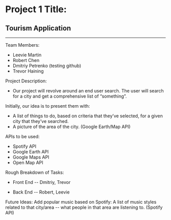# Project 1 Title:
## Tourism Application

----

Team Members:
- Leevie Martin
- Robert Chen
- Dmitriy Petrenko (testing github)
- Trevor Haining

Project Description:
- Our project will revolve around an end user search.  The user will search for a city and get a comprehensive list of “something”.  

Initially, our idea is to present them with:
- A list of things to do, based on criteria that they’ve selected, for a given city that they’ve searched.
- A picture of the area of the city.  (Google Earth/Map API)

APIs to be used:
- Spotify API
- Google Earth API
- Google Maps API
- Open Map API


Rough Breakdown of Tasks:
- Front End 
-- Dmitriy, Trevor

- Back End
-- Robert, Leevie



Future Ideas:
Add popular music based on Spotify:  A list of music styles related to that city/area -- what people in that area are listening to. (Spotify API)
